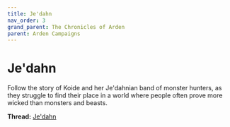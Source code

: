 ```yaml
---
title: Je'dahn
nav_order: 3
grand_parent: The Chronicles of Arden
parent: Arden Campaigns
---
```

  
# Je'dahn
Follow the story of Koide and her Je'dahnian band of monster hunters, as they struggle to find their place in a world where people often prove more wicked than monsters and beasts.

**Thread:** [Je'dahn](https://discord.com/channels/476843342001602570/722185316370350253)
